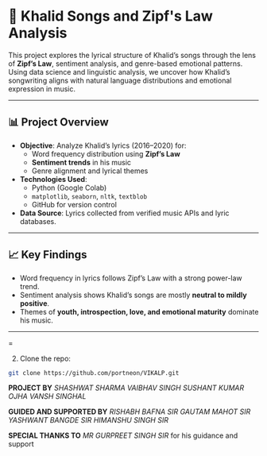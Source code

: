 # 🎵 Khalid Songs and Zipf's Law Analysis

This project explores the lyrical structure of Khalid’s songs through the lens of **Zipf’s Law**, sentiment analysis, and genre-based emotional patterns. Using data science and linguistic analysis, we uncover how Khalid’s songwriting aligns with natural language distributions and emotional expression in music.

---

## 📊 Project Overview

- **Objective**: Analyze Khalid’s lyrics (2016–2020) for:
  - Word frequency distribution using **Zipf’s Law**
  - **Sentiment trends** in his music
  - Genre alignment and lyrical themes
- **Technologies Used**:
  - Python (Google Colab)
  - `matplotlib`, `seaborn`, `nltk`, `textblob`
  - GitHub for version control
- **Data Source**: Lyrics collected from verified music APIs and lyric databases.

---

## 📈 Key Findings

- Word frequency in lyrics follows Zipf’s Law with a strong power-law trend.
- Sentiment analysis shows Khalid’s songs are mostly **neutral to mildly positive**.
- Themes of **youth, introspection, love, and emotional maturity** dominate his music.

---

=

2. Clone the repo:

```bash
git clone https://github.com/portneon/VIKALP.git
```



**PROJECT BY**
*SHASHWAT SHARMA*
*VAIBHAV SINGH*
*SUSHANT KUMAR OJHA*
*VANSH SINGHAL*



**GUIDED AND SUPPORTED BY**
*RISHABH BAFNA SIR*
*GAUTAM MAHOT SIR*
*YASHWANT BANGDE SIR*
*HIMANSHU SINGH SIR*


**SPECIAL THANKS TO**
*MR GURPREET SINGH SIR* for his guidance and support

